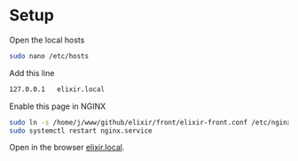 # Setup

Open the local hosts
```sh
sudo nano /etc/hosts
```

Add this line
```sh
127.0.0.1	elixir.local
```

Enable this page in NGINX
```sh
sudo ln -s /home/j/www/github/elixir/front/elixir-front.conf /etc/nginx/sites-enabled/elixir-front.conf
sudo systemctl restart nginx.service
```
Open in the browser [elixir.local](http://elixir.local).
